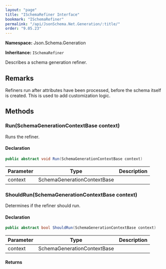 ```yaml
---
layout: "page"
title: "ISchemaRefiner Interface"
bookmark: "ISchemaRefiner"
permalink: "/api/JsonSchema.Net.Generation/:title/"
order: "9.05.23"
---
```

**Namespace:** Json.Schema.Generation

**Inheritance:**
`ISchemaRefiner`

Describes a schema generation refiner.

## Remarks

Refiners run after attributes have been processed, before the
schema itself is created.  This is used to add customization
logic.

## Methods

### Run(SchemaGenerationContextBase context)

Runs the refiner.

#### Declaration

```c#
public abstract void Run(SchemaGenerationContextBase context)
```

| Parameter | Type | Description |
|---|---|---|
| context | SchemaGenerationContextBase |  |


### ShouldRun(SchemaGenerationContextBase context)

Determines if the refiner should run.

#### Declaration

```c#
public abstract bool ShouldRun(SchemaGenerationContextBase context)
```

| Parameter | Type | Description |
|---|---|---|
| context | SchemaGenerationContextBase |  |


#### Returns



